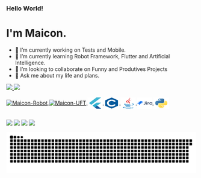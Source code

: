 ### Hello World! 
<h1> I'm Maicon. </h1>

- 🔭 I’m currently working on Tests and Mobile.
- 🌱 I’m currently learning Robot Framework, Flutter and Artificial Intelligence.
- 👯 I’m looking to collaborate on Funny and Produtives Projects
- 💬 Ask me about my life and plans.

 <div>
  <a href="https://github.com/maicondesa50">
  <img height="180em" src="https://github-readme-stats.vercel.app/api?username=maicondesa50&show_icons=true&theme=Dark&include_all_commits=true&count_private=true"/>
  <img height="180em" src="https://github-readme-stats.vercel.app/api/top-langs/?username=maicondesa50&layout=compact&langs_count=7&theme=Dark"/>
</div>
<div style="display: inline_block"><br>
  <img align="center" alt="Maicon-Robot" height="30" width="40" src="https://pbs.twimg.com/profile_images/932695487932784640/QdWJdB_g.jpg">
  <img align="center" alt="Maicon-UFT" height="30" width="40" src="https://is3-ssl.mzstatic.com/image/thumb/Purple124/v4/77/74/df/7774dff1-4d53-34c3-4256-c9328834faca/AppIcon-0-85-220-0-0-0-0-4-0-0-0-2x-sRGB-0-0-0.png/1200x630bb.png">
  <img align="center" alt="Maicon-Flutter" height="30" width="40" src="https://raw.githubusercontent.com/devicons/devicon/master/icons/flutter/flutter-original.svg">
  <img align="center" alt="Maicon-C" height="30" width="40" src="https://raw.githubusercontent.com/devicons/devicon/master/icons/c/c-plain.svg">
  <img align="center" alt="Maicon-Java" height="30" width="40" src="https://raw.githubusercontent.com/devicons/devicon/master/icons/java/java-original.svg">
  <img align="center" alt="Maicon-Jira" height="30" width="40" src="https://raw.githubusercontent.com/devicons/devicon/master/icons/jira/jira-original-wordmark.svg">
  <img align="center" alt="Maicon-Python" height="30" width="40" src="https://raw.githubusercontent.com/devicons/devicon/master/icons/python/python-original.svg">
</div>
  
 ##
 
 <div> 
  <a href="https://instagram.com/maaicon_desa" target="_blank"><img src="https://img.shields.io/badge/-Instagram-%23E4405F?style=for-the-badge&logo=instagram&logoColor=white" target="_blank"></a>
 <a href="https://discord.gg/fJesKuKP" target="_blank"><img src="https://img.shields.io/badge/Discord-7289DA?style=for-the-badge&logo=discord&logoColor=white" target="_blank"></a> 
  <a href = "mailto:maicongdsa@gmail.com"><img src="https://img.shields.io/badge/-Gmail-%23333?style=for-the-badge&logo=gmail&logoColor=white" target="_blank"></a>
  <a href="https://www.linkedin.com/in/maicongabrieldesa/" target="_blank"><img src="https://img.shields.io/badge/-LinkedIn-%230077B5?style=for-the-badge&logo=linkedin&logoColor=white" target="_blank"></a> 
 
  ![Snake animation](https://github.com/maicondesa50/maicondesa50/blob/output/github-contribution-grid-snake.svg)
 
</div>

